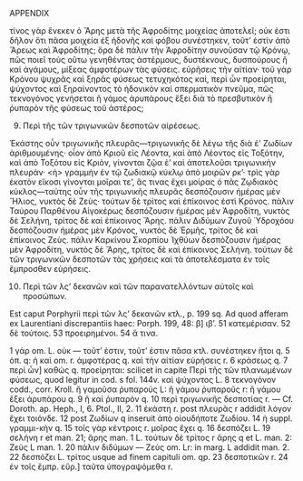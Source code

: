 APPENDIX

τίνος γὰρ ἕνεκεν ὁ Ἄρης μετὰ τῆς Ἀφροδίτης μοιχείας ἀποτελεῖ; οὐκ ἐστι δῆλον ὅτι πᾶσα μοιχεία ἐξ ἡδονῆς καὶ φόβου συνέστηκεν, τοῦτ’ ἐστὶν ἀπὸ Ἄρεως καὶ Ἀφροδίτης; ὅρα δὲ πάλιν τὴν Ἀφροδίτην συνοῦσαν τῷ Κρόνῳ, πῶς ποιεῖ τοὺς οὕτω γενηθέντας ἀστέρμους, δυστέκνους, δυσπούρους ἢ καὶ ἀγάμους, μίξεας ἀμφοτέρων τὰς φύσεις. εὑρῆσεις τὴν αἰτίαν· τοῦ γὰρ Κρόνου ψυχρᾶς καὶ ξηρᾶς φύσεως τετυχηκότος καὶ, περὶ ὧν προείρηται, ψύχοντος καὶ ξηραίνοντος τὸ ἡδονικὸν καὶ σπερματικὸν πνεῦμα, πῶς τεκνογόνος γενήσεται ἢ γάμος ἀρυπάρους ἔξει διὰ τὸ πρεσβυτικὸν ἢ ῥυπαρὸν τῆς φύσεως τοῦ ἀστέρος;

9. Περὶ τῆς τῶν τριγωνικῶν δεσποτῶν αἱρέσεως.

Ἑκάστης οὖν τριγωνικῆς πλευρᾶς—τριγωνικῆς δὲ λέγω τῆς διὰ ἐ’ Ζωδίων ἀριθμουμένης· οἷον ἀπὸ Κριοῦ εἰς Λέοντα, καὶ ἀπὸ Λέοντος εἰς Τοξότην, καὶ ἀπὸ Τοξότου εἰς Κριὸν, γίνονται ζῷα ἐ’ καὶ ἀποτελοῦσι τριγωνικὴν πλευράν· <ἡ> γραμμὴν ἐν τῷ ζωδιακῷ κύκλῳ ἀπὸ μοιρῶν ρκ’· τρὶς γὰρ ἑκατὸν εἴκοσι γίνονται μοῖραι τε’, ἃς τινας ἔχει μοίρας ὁ πᾶς Ζῳδιακὸς κύκλος—ταύτης οὖν τῆς τριγωνικῆς πλευρᾶς δεσπόζουσιν ἡμέρας μὲν Ἥλιος, νυκτὸς δὲ Ζεὺς· τούτων δὲ τρίτος καὶ ἐπίκοινος ἐστὶ Κρόνος. πάλιν Ταύρου Παρθένου Αἰγοκέρως δεσπόζουσιν ἡμέρας μὲν Ἀφροδίτη, νυκτὸς δὲ Σελήνη, τρίτος δὲ καὶ ἐπίκοινος Ἄρης. πάλιν Διδύμων Ζυγοῦ Ὑδροχόου δεσπόζουσιν ἡμέρας μὲν Κρόνος, νυκτὸς δὲ Ἑρμῆς, τρίτος δὲ καὶ ἐπίκοινος Ζεὺς. πάλιν Καρκίνου Σκορπίου Ἰχθύων δεσπόζουσιν ἡμέρας μὲν Ἀφροδίτη, νυκτὸς δὲ Ἄρης, τρίτος δὲ καὶ ἐπίκοινος Σελήνη. τούτων δὲ τῶν τριγωνικῶν δεσποτῶν τὰς χρήσεις καὶ τὰ ἀποτελέσματα ἐν τοῖς ἔμπροσθεν εὑρήσεις.

10. Περὶ τῶν λς’ δεκανῶν καὶ τῶν παρανατελλόντων αὐτοῖς καὶ προσώπων.

Est caput Porphyrii περὶ τῶν λς’ δεκανῶν κτλ., p. 199 sq. Ad quod afferam ex Laurentiani discrepantiis haec: Porph. 199, 48: β] ιβ’. 51 κατεμέρισαν. 52 δὲ τούτοις. 53 προειρημένοι. 54 ἅ τινα.

1 γάρ om. L. οὐκ — τοῦτ’ ἐστιν, τοῦτ’ ἐστιν πᾶσα κτλ. συνέστηκεν ἤτοι q. 5 ὁπ. q: ἡ καὶ om. r. ἀμφοτέρας q. καὶ τὴν αἰτίαν εὑρήσεις r. 6 κρἀσεως q. 7 περὶ ὧν] καθώς q. προείρηται: scilicet in capite Περὶ τῆς τῶν πλανωμένων φύσεως, quod legitur in cod. s fol. 144v. καὶ ψύχοντος L. 8 τεκνογόνον codd., corr. Kroll. ἢ γαμοῦσα ῥυπαρούς L: ἢ γάμου ῥυπαροῦς r: ἢ γάμου ἔξει ἀρυπάρου q. 9 ἢ καὶ ῥυπαρὸν q. 10 περὶ τριγωνικῆς δεσποτίας r. — Cf. Doroth. ap. Heph., I, 6. Ptol., II, 2. 11 ἑκάστη r. post πλευρᾶς r addidit λόγον ἔχει τοιόνδε. 12 post Ζωδίων q inseruit ἀπὸ οἱουδήποτε Ζωδίου. 14 ἡ suppl. γραμμι-κὴν q. 15 τοῖς γὰρ κέντροις r. μοῖρας ἔχει q. 16 δεσπόζει L. 19 σελήνη r et man. 21; ἄρης man. 1 L. τούτων δὲ τρίτος r ἄρης q et L. man. 2: Ζεὺς L man. 1. 20 πάλιν διδύμων — Ζεὺς om. Lr: in marg. L addidit man. 2. 22 δεσπόζει L. τρίτος usque ad finem capituli om. qp. 23 δεσποτικῶν r. 24 ἐν τοῖς ἔμπρ. εὕρ.] ταῦτα ὑπογραψόμεθα r.